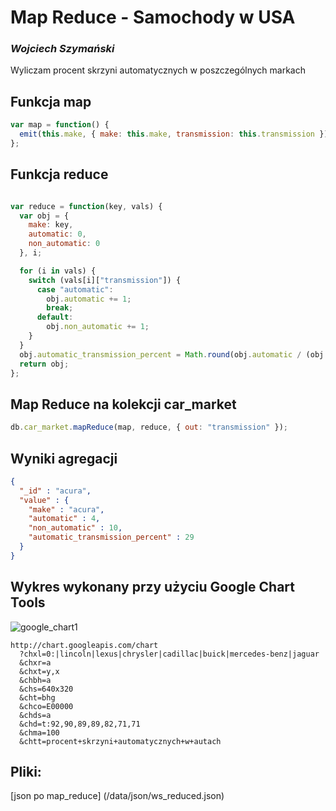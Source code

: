 ﻿# Map Reduce - Samochody w USA
### *Wojciech Szymański*

Wyliczam procent skrzyni automatycznych w poszczególnych markach

## Funkcja map

```js
var map = function() {
  emit(this.make, { make: this.make, transmission: this.transmission });
};
```

## Funkcja reduce

```js

var reduce = function(key, vals) {
  var obj = {
    make: key,
    automatic: 0,
    non_automatic: 0
  }, i;

  for (i in vals) {
    switch (vals[i]["transmission"]) {
      case "automatic":
        obj.automatic += 1;
        break;
      default:
        obj.non_automatic += 1;
    }
  }
  obj.automatic_transmission_percent = Math.round(obj.automatic / (obj.automatic + obj.non_automatic) * 100);
  return obj;
};
```

## Map Reduce na kolekcji car_market

```js
db.car_market.mapReduce(map, reduce, { out: "transmission" });
```

## Wyniki agregacji

```json
{ 
  "_id" : "acura", 
  "value" : { 
    "make" : "acura", 
    "automatic" : 4, 
    "non_automatic" : 10, 
    "automatic_transmission_percent" : 29 
  } 
}
```

## Wykres wykonany przy użyciu Google Chart Tools

![google_chart1](../images/ws_chart3.png)

```
http://chart.googleapis.com/chart
  ?chxl=0:|lincoln|lexus|chrysler|cadillac|buick|mercedes-benz|jaguar
  &chxr=a
  &chxt=y,x
  &chbh=a
  &chs=640x320
  &cht=bhg
  &chco=E00000
  &chds=a
  &chd=t:92,90,89,89,82,71,71
  &chma=100
  &chtt=procent+skrzyni+automatycznych+w+autach
```

## Pliki:

[json po map_reduce] (/data/json/ws_reduced.json)
